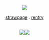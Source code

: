 <p align="center">
  <img src="https://i.postimg.cc/B6fpcFkL/26fe71415a4754453823f122c7d754d1-removebg-preview-1-1.png"/>
</p>
<p align="center">
  <a href="https://finnmertensthehuman.straw.page">strawpage</a> . <a href="https://rentry.co/krisdreemurrthecage">rentry</a>
<br>
<br>
</p>
<p align="center">
  <img src="https://i.postimg.cc/B6CTTV2k/171481663078353414-3.gif"/><img src="https://i.postimg.cc/B6CTTV2k/171481663078353414-3.gif"/>
</p>


<!--
**anarxhyolo/anarxhyolo** is a ✨ _special_ ✨ repository because its `README.md` (this file) appears on your GitHub profile.

Here are some ideas to get you started:

- 🔭 I’m currently working on ...
- 🌱 I’m currently learning ...
- 👯 I’m looking to collaborate on ...
- 🤔 I’m looking for help with ...
- 💬 Ask me about ...
- 📫 How to reach me: ...
- 😄 Pronouns: ...
- ⚡ Fun fact: ...
-->
